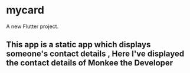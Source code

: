 # mycard

A new Flutter project.

## This app is a static app which displays someone's contact details , Here I've displayed the contact details of Monkee the Developer 
